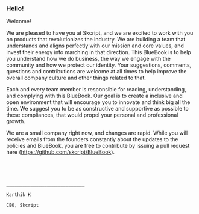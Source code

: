 ### Hello!

Welcome!

We are pleased to have you at Skcript, and we are excited to work with you on products that revolutionizes the industry. We are building a team that understands and aligns perfectly with our mission and core values, and invest their energy into marching in that direction. This BlueBook is to help you understand how we do business, the way we engage with the community and how we protect our identity. Your suggestions, comments, questions and contributions are welcome at all times to help improve the overall company culture and other things related to that.

Each and every team member is responsible for reading, understanding, and complying with this BlueBook. Our goal is to create a inclusive and open environment that will encourage you to innovate and think big all the time. We suggest you to be as constructive and supportive as possible to these compliances, that would propel your personal and professional growth.

We are a small company right now, and changes are rapid. While you will receive emails from the founders constantly about the updates to the policies and BlueBook, you are free to contribute by issuing a pull request here (https://github.com/skcript/BlueBook).  

```




_____________________________

Karthik K

CEO, Skcript
```